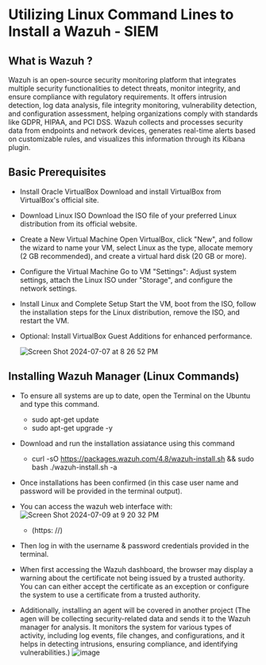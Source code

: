 # Utilizing Linux Command Lines to Install a Wazuh - SIEM

<h2> What is Wazuh ? </h2> Wazuh is an open-source security monitoring platform that integrates multiple security functionalities to detect threats, monitor integrity, and ensure compliance with regulatory requirements. It offers intrusion detection, log data analysis, file integrity monitoring, vulnerability detection, and configuration assessment, helping organizations comply with standards like GDPR, HIPAA, and PCI DSS. Wazuh collects and processes security data from endpoints and network devices, generates real-time alerts based on customizable rules, and visualizes this information through its Kibana plugin.
<h2> Basic Prerequisites</h2>
  
- Install Oracle VirtualBox Download and install VirtualBox from VirtualBox's official site.
- Download Linux ISO Download the ISO file of your preferred Linux distribution from its official website.
- Create a New Virtual Machine Open VirtualBox, click "New", and follow the wizard to name your VM, select Linux as the type, allocate memory (2 GB recommended), and create a virtual hard disk (20 GB or more).
- Configure the Virtual Machine Go to VM "Settings": Adjust system settings, attach the Linux ISO under "Storage", and configure the network settings.
- Install Linux and Complete Setup Start the VM, boot from the ISO, follow the installation steps for the Linux distribution, remove the ISO, and restart the VM.
- Optional: Install VirtualBox Guest Additions for enhanced performance.

  ![Screen Shot 2024-07-07 at 8 26 52 PM](https://github.com/user-attachments/assets/b8ba8ae1-e3c3-4c17-ac50-48798c26d190)

<h2>Installing Wazuh Manager (Linux Commands)</h2>

- To ensure all systems are up to date, open the Terminal on the Ubuntu and type this command.

  - sudo apt-get update
  - sudo apt-get upgrade -y

- Download and run the installation assiatance using this command

  - curl -sO https://packages.wazuh.com/4.8/wazuh-install.sh && sudo bash ./wazuh-install.sh -a

- Once installations has been confirmed (in this case user name and password will be provided in the terminal output).
- You can access the wazuh web interface with:
![Screen Shot 2024-07-09 at 9 20 32 PM](https://github.com/user-attachments/assets/e2a648f6-950b-45f0-bb7e-a2bbca1cd664)
  - (https: //<wazuh-dashboard-ip>)
- Then log in with the username & password credentials provided in the terminal.
- When first accessing the Wazuh dashboard, the browser may display a warning about the certificate not being issued by a trusted authority. You can can either accept the certificate as an exception or configure the system to use a certificate from a trusted authority.
- Additionally, installing an agent will be covered in another project (The agen will be collecting security-related data and sends it to the Wazuh manager for analysis. It monitors the system for various types of activity, including log events, file changes, and configurations, and it helps in detecting intrusions, ensuring compliance, and identifying vulnerabilities.) 
![image](https://github.com/user-attachments/assets/59ab7d27-b46a-41c1-83c7-bd6c13ead236)
